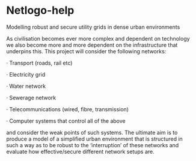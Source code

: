 # Netlogo-help
Modelling robust and secure utility grids in dense urban environments

As civilisation becomes ever more complex and dependent on technology we also become more and more dependent on the infrastructure that underpins this. This project will consider the following networks:

 

·         Transport (roads, rail etc)

·         Electricity grid

·         Water network

·         Sewerage network

·         Telecommunications (wired, fibre, transmission)

·         Computer systems that control all of the above

 

and consider the weak points of such systems. The ultimate aim is to produce a model of a simplified urban environment that is structured in such a way as to be robust to the ‘interruption’ of these networks and evaluate how effective/secure different network setups are.

